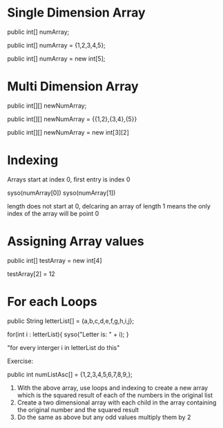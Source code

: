 # Single Dimension Array

public int[] numArray;

public int[] numArray = {1,2,3,4,5};

public int[] numArray = new int[5];

# Multi Dimension Array

public int[][] newNumArray;

public int[][] newNumArray = {{1,2},{3,4},{5}}

public int[][] newNumArray = new int[3][2]

# Indexing

Arrays start at index 0, first entry is index 0

syso(numArray[0])
syso(numArray[1])

length does not start at 0, delcaring an array of length 1 means the only index of the array will be point 0

# Assigning Array values

public int[] testArray = new int[4]

testArray[2] = 12

# For each Loops

public String letterList[] = {a,b,c,d,e,f,g,h,i,j};

for(int i : letterList){
    syso("Letter is: " + i);
}

"for every interger i in letterList do this"

Exercise: 

public int numListAsc[] = {1,2,3,4,5,6,7,8,9,};

1) With the above array, use loops and indexing to create a new array which is the squared result of each of the numbers in the original list
2) Create a two dimensional array with each child in the array containing the original number and the squared result
3) Do the same as above but any odd values multiply them by 2
